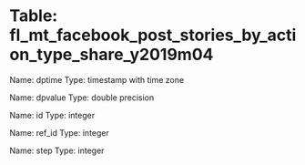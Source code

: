 Table: fl_mt_facebook_post_stories_by_action_type_share_y2019m04
================================================================

Name: dptime
Type: timestamp with time zone

Name: dpvalue
Type: double precision

Name: id
Type: integer

Name: ref_id
Type: integer

Name: step
Type: integer

